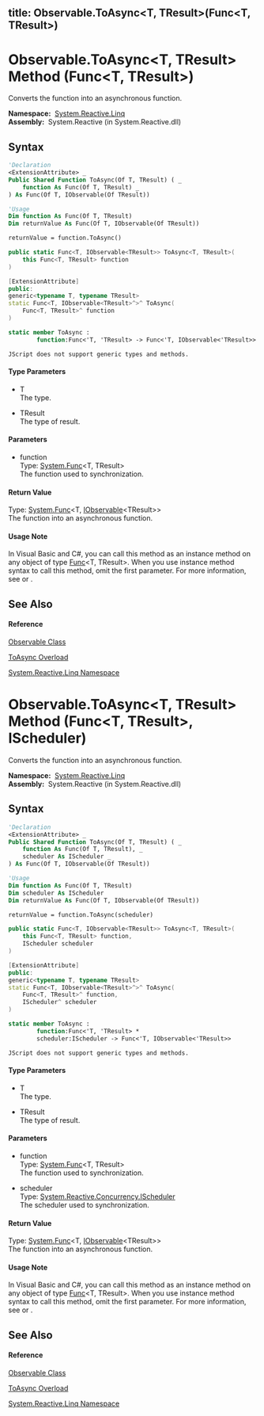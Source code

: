 title: Observable.ToAsync<T, TResult>(Func<T, TResult>)
---
# Observable.ToAsync\<T, TResult\> Method (Func\<T, TResult\>)

Converts the function into an asynchronous function.

**Namespace:**  [System.Reactive.Linq](System.Reactive.Linq\System.Reactive.Linq.md)  
**Assembly:**  System.Reactive (in System.Reactive.dll)

## Syntax

```vb
'Declaration
<ExtensionAttribute> _
Public Shared Function ToAsync(Of T, TResult) ( _
    function As Func(Of T, TResult) _
) As Func(Of T, IObservable(Of TResult))
```

```vb
'Usage
Dim function As Func(Of T, TResult)
Dim returnValue As Func(Of T, IObservable(Of TResult))

returnValue = function.ToAsync()
```

```csharp
public static Func<T, IObservable<TResult>> ToAsync<T, TResult>(
    this Func<T, TResult> function
)
```

```c++
[ExtensionAttribute]
public:
generic<typename T, typename TResult>
static Func<T, IObservable<TResult>^>^ ToAsync(
    Func<T, TResult>^ function
)
```

```fsharp
static member ToAsync : 
        function:Func<'T, 'TResult> -> Func<'T, IObservable<'TResult>> 
```

```jscript
JScript does not support generic types and methods.
```

#### Type Parameters

- T  
  The type.

- TResult  
  The type of result.

#### Parameters

- function  
  Type: [System.Func](https://msdn.microsoft.com/en-us/library/Bb549151)\<T, TResult\>  
  The function used to synchronization.

#### Return Value

Type: [System.Func](https://msdn.microsoft.com/en-us/library/Bb549151)\<T, [IObservable](https://msdn.microsoft.com/en-us/library/Dd990377)\<TResult\>\>  
The function into an asynchronous function.

#### Usage Note

In Visual Basic and C\#, you can call this method as an instance method on any object of type [Func](https://msdn.microsoft.com/en-us/library/Bb549151)\<T, TResult\>. When you use instance method syntax to call this method, omit the first parameter. For more information, see [](https://msdn.microsoft.com/en-us/library/Bb384936) or [](https://msdn.microsoft.com/en-us/library/Bb383977).

## See Also

#### Reference

[Observable Class](Observable\Observable.md)

[ToAsync Overload](ToAsync\Observable.ToAsync.md)

[System.Reactive.Linq Namespace](System.Reactive.Linq\System.Reactive.Linq.md)

# Observable.ToAsync\<T, TResult\> Method (Func\<T, TResult\>, IScheduler)

Converts the function into an asynchronous function.

**Namespace:**  [System.Reactive.Linq](System.Reactive.Linq\System.Reactive.Linq.md)  
**Assembly:**  System.Reactive (in System.Reactive.dll)

## Syntax

```vb
'Declaration
<ExtensionAttribute> _
Public Shared Function ToAsync(Of T, TResult) ( _
    function As Func(Of T, TResult), _
    scheduler As IScheduler _
) As Func(Of T, IObservable(Of TResult))
```

```vb
'Usage
Dim function As Func(Of T, TResult)
Dim scheduler As IScheduler
Dim returnValue As Func(Of T, IObservable(Of TResult))

returnValue = function.ToAsync(scheduler)
```

```csharp
public static Func<T, IObservable<TResult>> ToAsync<T, TResult>(
    this Func<T, TResult> function,
    IScheduler scheduler
)
```

```c++
[ExtensionAttribute]
public:
generic<typename T, typename TResult>
static Func<T, IObservable<TResult>^>^ ToAsync(
    Func<T, TResult>^ function, 
    IScheduler^ scheduler
)
```

```fsharp
static member ToAsync : 
        function:Func<'T, 'TResult> * 
        scheduler:IScheduler -> Func<'T, IObservable<'TResult>> 
```

```jscript
JScript does not support generic types and methods.
```

#### Type Parameters

- T  
  The type.

- TResult  
  The type of result.

#### Parameters

- function  
  Type: [System.Func](https://msdn.microsoft.com/en-us/library/Bb549151)\<T, TResult\>  
  The function used to synchronization.

- scheduler  
  Type: [System.Reactive.Concurrency.IScheduler](IScheduler\IScheduler.md)  
  The scheduler used to synchronization.

#### Return Value

Type: [System.Func](https://msdn.microsoft.com/en-us/library/Bb549151)\<T, [IObservable](https://msdn.microsoft.com/en-us/library/Dd990377)\<TResult\>\>  
The function into an asynchronous function.

#### Usage Note

In Visual Basic and C\#, you can call this method as an instance method on any object of type [Func](https://msdn.microsoft.com/en-us/library/Bb549151)\<T, TResult\>. When you use instance method syntax to call this method, omit the first parameter. For more information, see [](https://msdn.microsoft.com/en-us/library/Bb384936) or [](https://msdn.microsoft.com/en-us/library/Bb383977).

## See Also

#### Reference

[Observable Class](Observable\Observable.md)

[ToAsync Overload](ToAsync\Observable.ToAsync.md)

[System.Reactive.Linq Namespace](System.Reactive.Linq\System.Reactive.Linq.md)

